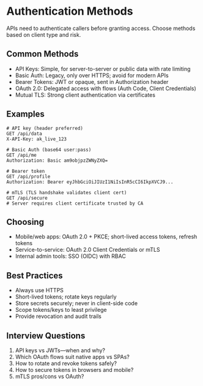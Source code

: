 # Authentication Methods

APIs need to authenticate callers before granting access. Choose methods based on client type and risk.

## Common Methods

- API Keys: Simple, for server-to-server or public data with rate limiting
- Basic Auth: Legacy, only over HTTPS; avoid for modern APIs
- Bearer Tokens: JWT or opaque, sent in Authorization header
- OAuth 2.0: Delegated access with flows (Auth Code, Client Credentials)
- Mutual TLS: Strong client authentication via certificates

## Examples

```http
# API key (header preferred)
GET /api/data
X-API-Key: ak_live_123

# Basic Auth (base64 user:pass)
GET /api/me
Authorization: Basic am9objpzZWNyZXQ=

# Bearer token
GET /api/profile
Authorization: Bearer eyJhbGciOiJIUzI1NiIsInR5cCI6IkpXVCJ9...

# mTLS (TLS handshake validates client cert)
GET /api/secure
# Server requires client certificate trusted by CA
```

## Choosing

- Mobile/web apps: OAuth 2.0 + PKCE; short-lived access tokens, refresh tokens
- Service-to-service: OAuth 2.0 Client Credentials or mTLS
- Internal admin tools: SSO (OIDC) with RBAC

## Best Practices

- Always use HTTPS
- Short-lived tokens; rotate keys regularly
- Store secrets securely; never in client-side code
- Scope tokens/keys to least privilege
- Provide revocation and audit trails

## Interview Questions

1. API keys vs JWTs—when and why?
2. Which OAuth flows suit native apps vs SPAs?
3. How to rotate and revoke tokens safely?
4. How to secure tokens in browsers and mobile?
5. mTLS pros/cons vs OAuth?

